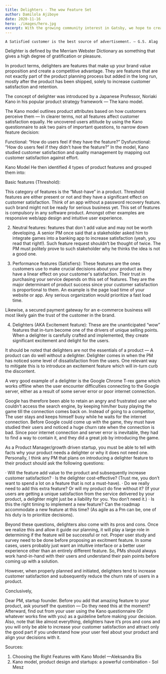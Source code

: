 ```yaml
---
title: Delighters - The wow Feature Set
author: Damilola Ajiboye
date: 2020-11-16
hero: ./images/hero.jpg
excerpt: With the growing community interest in Gatsby, we hope to create more resources that make it easier for anyone to grasp the power of this incredible tool.
---
```

    A Satisfied customer is the best source of advertisement. ― G.S. Alag
Delighter is defined by the Merriam Webster Dictionary as something that gives a high degree of gratification or pleasure.

In product terms, delighters are features that make up your brand value proposition and create a competitive advantage. They are features that are not exactly part of the product planning process but added in the long run, mostly after the product has been shipped, solely to increase customer satisfaction and retention.

The concept of delighter was introduced by a Japanese Professor, Noriaki Kano in his popular product strategy framework — The kano model.

The Kano model outlines product attributes based on how customers perceive them — In clearer terms, not all features affect customer satisfaction equally. He uncovered users attitude by using the Kano questionnaire to ask two pairs of important questions, to narrow down feature decision:

Functional: “How do users feel if they have the feature?”
Dysfunctional: “How do users feel if they didn’t have the feature?”
In the model, Kano studied customer satisfaction and quality management by mapping out customer satisfaction against effort.

Kano Model
He then identified 4 types of product features and grouped them into:

Basic features (Threshold):

This category of features is the “Must-have” in a product. Threshold features are either present or not and they have a significant effect on customer satisfaction. Think of an app without a password recovery feature. such brand might not be ready for serious business yet. This set of features is compulsory in any software product. Amongst other examples are responsive web/app design and intuitive user experience.

2. Neutral features: features that don´t add value and may not be worth developing. A senior PM once said that a stakeholder asked him to integrate games into a banking app to increase satisfaction (yeah, you read that right!). Such feature request shouldn’t be thought of twice. The PM must politely prove to such stakeholder why he thinks the idea is not a good one.

3. Performance features (Satisfiers):
These features are the ones customers use to make crucial decisions about your product as they have a linear effect on your customer's satisfaction. Their trust in purchasing your service depends on this set of features. They are the major determinant of product success since your customer satisfaction is proportional to them. An example is the page load time of your website or app. Any serious organization would prioritize a fast load time.

Likewise, a secured payment gateway for an e-commerce business will most likely gain the trust of the customer in the brand.

4. Delighters (AKA Excitement feature):
These are the unanticipated “wow” features that in-turn become one of the drivers of unique selling points. When a delighter is carefully crafted and implemented, they create significant excitement and delight for the users.

It should be noted that delighters are not the essentials of a product — A product can do well without a delighter. Delighter comes in when the PM has noticed some level of dissatisfaction from the users. One relevant way to mitigate this is to introduce an excitement feature which will in-turn curb the discontent.

A very good example of a delighter is the Google Chrome T-rex game which works offline when the user encounter difficulties connecting to the Google server, either as a result of some server error or poor internet connection.

Google has therefore been able to retain an angry and frustrated user who couldn’t access the search engine, by keeping him/her busy playing the game till the connection comes back on. Instead of going to a competitor, The user stays and keeps himself busy while he waits for the internet connection. Before Google could come up with the game, they must have studied their users and noticed a huge churn rate when the connection is bad. Since poor internet connection and server error is inevitable, they had to find a way to contain it, and they did a great job by introducing the game.

As a Product Manager/growth driven startup, you must be able to tell with facts why your product needs a delighter or why it does not need one. Personally, I think any PM that plans on introducing a delighter feature to their product should ask the following questions:

· Will the feature add value to the product and subsequently increase customer satisfaction?
· Is the delighter cost-effective? (Trust me, you don’t want to spend a lot on a feature that is not a must-have).
· Do we really need to add this extra feature? Or will my product do fine without it? (If your users are getting a unique satisfaction from the service delivered by your product, a delighter might just be a liability for you. You don’t need it.)
· Is this the right timing to implement a new feature? Can the roadmap accommodate a new feature at this time? (As agile as a Pm can be, one of his duty is to prioritize decisions).

Beyond these questions, delighters also come with its pros and cons. Once we realize this and allow it guide our planning, it will play a large role in determining if the feature will be successful or not. Proper user study and survey need to be done before proposing an excitment feature. In some cases, users probably just want an intuitive interface or a better user experience other than an entirely different feature. So, PMs should always work hand-in-hand with their users and understand their pain points before coming up with a solution.

However, when properly planned and initiated, delighters tend to increase customer satisfaction and subsequently reduce the churn rate of users in a product.

Conclusively,

Dear PM, startup founder. Before you add that amazing feature to your product, ask yourself the question — Do they need this at the moment? Afterward, find out from your user using the Kano questionnaire (Or whatever works fine with you) as a guideline before making your decision. Also, note that like almost everything, delighters have it’s pros and cons and you will only be able to increase your customer satisfaction and attract only the good part if you understand how your user feel about your product and align your decisions with it.

Sources:

1. Choosing the Right Features with Kano Model —Aleksandra Bis
2. Kano model, product design and startups: a powerful combination - Sol Mesz